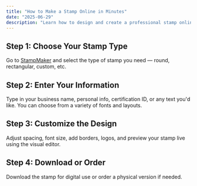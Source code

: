 ```yaml
---
title: "How to Make a Stamp Online in Minutes"
date: "2025-06-29"
description: "Learn how to design and create a professional stamp online in just a few steps using our intuitive tool."
---
```


## Step 1: Choose Your Stamp Type

Go to [StampMaker](https://mystampmaker.com) and select the type of stamp you need — round, rectangular, custom, etc.

## Step 2: Enter Your Information

Type in your business name, personal info, certification ID, or any text you'd like. You can choose from a variety of fonts and layouts.

## Step 3: Customize the Design

Adjust spacing, font size, add borders, logos, and preview your stamp live using the visual editor.

## Step 4: Download or Order

Download the stamp for digital use or order a physical version if needed.
